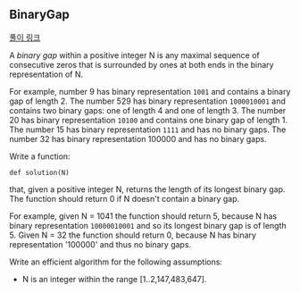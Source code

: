 ## BinaryGap
[풀이 링크](https://app.codility.com/demo/results/trainingRCY2WR-KME/)

A *binary gap* within a positive integer N is any maximal sequence of consecutive zeros that is surrounded by ones at both ends in the binary representation of N.

For example, number 9 has binary representation <code>1001</code> and contains a binary gap of length 2. The number 529 has binary representation <code>1000010001</code> and contains two binary gaps: one of length 4 and one of length 3. The number 20 has binary representation <code>10100</code> and contains one binary gap of length 1. The number 15 has binary representation <code>1111</code> and has no binary gaps. The number 32 has binary representation 100000 and has no binary gaps.

Write a function:
```
def solution(N)
```
that, given a positive integer N, returns the length of its longest binary gap. The function should return 0 if N doesn't contain a binary gap.

For example, given N = 1041 the function should return 5, because N has binary representation <code>10000010001</code> and so its longest binary gap is of length 5. Given N = 32 the function should return 0, because N has binary representation '100000' and thus no binary gaps.

Write an efficient algorithm for the following assumptions:

- N is an integer within the range [1..2,147,483,647].
